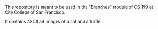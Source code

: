 This repository is meant to be used in the "Branches" module of CS 199 at City College of San Francisco.

It contains ASCII art images of a cat and a turtle.
